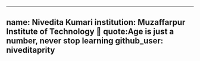 
---
name: Nivedita Kumari 
institution: Muzaffarpur Institute of Technology 🚩 
quote:Age is just a number, never stop learning
github_user: niveditaprity
---
